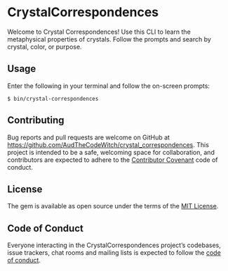# CrystalCorrespondences

Welcome to Crystal Correspondences! Use this CLI to learn the metaphysical properties of crystals. Follow the prompts and search by crystal, color, or purpose. 

## Usage

Enter the following in your terminal and follow the on-screen prompts:

    $ bin/crystal-correspondences

## Contributing

Bug reports and pull requests are welcome on GitHub at https://github.com/AudTheCodeWitch/crystal_correspondences. This project is intended to be a safe, welcoming space for collaboration, and contributors are expected to adhere to the [Contributor Covenant](http://contributor-covenant.org) code of conduct.

## License

The gem is available as open source under the terms of the [MIT License](https://opensource.org/licenses/MIT).

## Code of Conduct

Everyone interacting in the CrystalCorrespondences project’s codebases, issue trackers, chat rooms and mailing lists is expected to follow the [code of conduct](https://github.com/AudTheCodeWitch/crystal_correspondences/blob/master/CODE_OF_CONDUCT.md).
